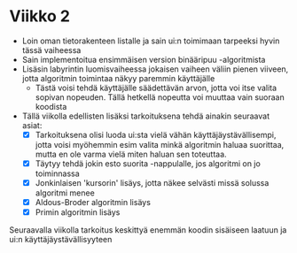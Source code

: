 # Viikko 2
- Loin oman tietorakenteen listalle ja sain ui:n toimimaan tarpeeksi hyvin tässä vaiheessa
- Sain implementoitua ensimmäisen version binääripuu -algoritmista
- Lisäsin labyrintin luomisvaiheessa jokaisen vaiheen väliin pienen viiveen, jotta algoritmin toimintaa näkyy paremmin käyttäjälle
  - Tästä voisi tehdä käyttäjälle säädettävän arvon, jotta voi itse valita sopivan nopeuden. Tällä hetkellä nopeutta voi muuttaa vain suoraan koodista
- Tällä viikolla edellisten lisäksi tarkoituksena tehdä ainakin seuraavat asiat: 
  - [x] Tarkoituksena olisi luoda ui:sta vielä vähän käyttäjäystävällisempi, jotta voisi myöhemmin esim valita minkä algoritmin haluaa suorittaa, mutta en ole  varma vielä miten haluan sen toteuttaa.
  - [x] Täytyy tehdä jokin esto suorita -nappulalle, jos algoritmi on jo toiminnassa
  - [x] Jonkinlaisen 'kursorin' lisäys, jotta näkee selvästi missä solussa algoritmi menee
  - [x] Aldous-Broder algoritmin lisäys
  - [x] Primin algoritmin lisäys

Seuraavalla viikolla tarkoitus keskittyä enemmän koodin sisäiseen laatuun ja ui:n käyttäjäystävällisyyteen
